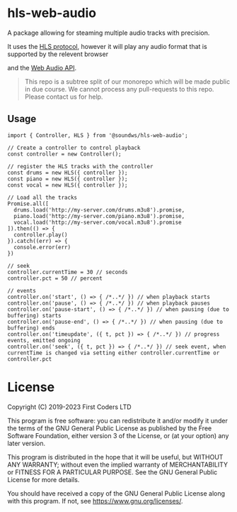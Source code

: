 # hls-web-audio

A package allowing for steaming multiple audio tracks with precision.

It uses the [HLS protocol](https://en.wikipedia.org/wiki/HTTP_Live_Streaming), however it will play any audio format that is supported by the relevent browser

and the [Web Audio API](https://developer.mozilla.org/en-US/docs/Web/API/Web_Audio_API).

> This repo is a subtree split of our monorepo which will be made public in due course. We cannot process any pull-requests to this repo. Please contact us for help.

## Usage

```JS
import { Controller, HLS } from '@soundws/hls-web-audio';

// Create a controller to control playback
const controller = new Controller();

// register the HLS tracks with the controller
const drums = new HLS({ controller });
const piano = new HLS({ controller });
const vocal = new HLS({ controller });

// Load all the tracks
Promise.all([
  drums.load('http://my-server.com/drums.m3u8').promise,
  piano.load('http://my-server.com/piano.m3u8').promise,
  vocal.load('http://my-server.com/vocal.m3u8').promise
]).then(() => {
  controller.play()
}).catch((err) => {
  console.error(err)
})

// seek
controller.currentTime = 30 // seconds
controller.pct = 50 // percent

// events
controller.on('start', () => { /*..*/ }) // when playback starts
controller.on('pause', () => { /*..*/ }) // when playback pauses
controller.on('pause-start', () => { /*..*/ }) // when pausing (due to buffering) starts
controller.on('pause-end', () => { /*..*/ }) // when pausing (due to buffering) ends
controller.on('timeupdate', ({ t, pct }) => { /*..*/ }) // progress events, emitted ongoing
controller.on('seek', ({ t, pct }) => { /*..*/ }) // seek event, when currentTime is changed via setting either controller.currentTime or controller.pct
```

# License

Copyright (C) 2019-2023 First Coders LTD

This program is free software: you can redistribute it and/or modify
it under the terms of the GNU General Public License as published by
the Free Software Foundation, either version 3 of the License, or
(at your option) any later version.

This program is distributed in the hope that it will be useful,
but WITHOUT ANY WARRANTY; without even the implied warranty of
MERCHANTABILITY or FITNESS FOR A PARTICULAR PURPOSE. See the
GNU General Public License for more details.

You should have received a copy of the GNU General Public License
along with this program. If not, see <https://www.gnu.org/licenses/>.
